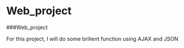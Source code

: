 # Web_project

###Web_project

For this project, I will do some brilient function using AJAX and JSON
